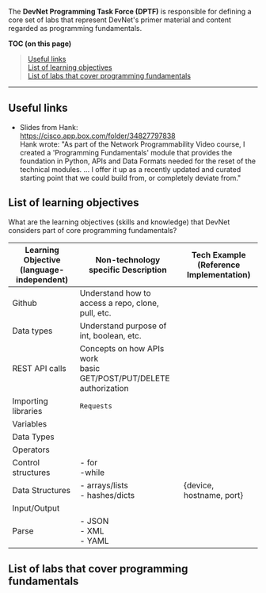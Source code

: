 The **DevNet Programming Task Force (DPTF)** is responsible for defining a core set of labs that represent DevNet's primer material and content regarded as programming fundamentals.

**TOC (on this page)<br>**
  >  [Useful links](#useful-links)<br>
  [List of learning objectives](#list-of-learning-objectives)<br>
  [List of labs that cover programming fundamentals](#list-of-labs-that-cover-programming-fundamentals)<br>

***

## Useful links

  - Slides from Hank:<br>
    https://cisco.app.box.com/folder/34827797838<br>
    Hank wrote: "As part of the Network Programmability Video course, I created a 'Programming Fundamentals' module that provides the foundation in Python, APIs and Data Formats needed for the reset of the technical modules. ... I offer it up as a recently updated and curated starting point that we could build from, or completely deviate from."


## List of learning objectives

What are the learning objectives (skills and knowledge) that DevNet considers part of core programming fundamentals?

| Learning Objective (language-independent) | Non-technology specific Description  | Tech Example (Reference Implementation) |
| ------------------ | --------------------- | ---- |
| Github             | Understand how to access a repo, clone, pull, etc. |   |
| Data types         | Understand purpose of int, boolean, etc. |   |
| REST API calls     | Concepts on how APIs work<br>basic GET/POST/PUT/DELETE <br> authorization|   |
| Importing libraries | `Requests`  |   |
| Variables|   |   |
|  Data Types |   |   |
| Operators  |   |   |
| Control structures  |  - for<br>  -while   |   |
| Data Structures  |   - arrays/lists<br>  - hashes/dicts |   {device, hostname, port}  |
| Input/Output  |   |   |
| Parse  |  - JSON<br>  - XML <br>  -  YAML |   |





## List of labs that cover programming fundamentals


